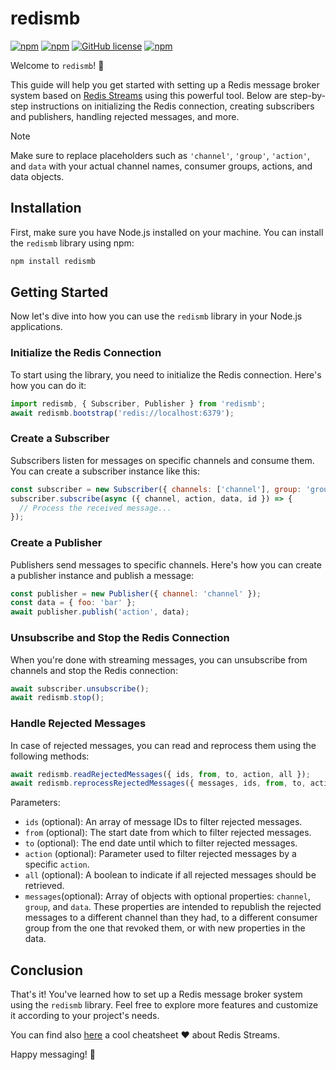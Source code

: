 # redismb

[![npm](https://img.shields.io/npm/dt/redismb)](https://www.npmjs.com/package/redismb)
[![npm](https://img.shields.io/npm/dw/redismb)](https://www.npmjs.com/package/redismb)
[![GitHub license](https://img.shields.io/github/license/clara-jr/redismb)](https://github.com/clara-jr/redismb/blob/master/LICENSE)
[![npm](https://img.shields.io/npm/v/redismb)](https://www.npmjs.com/package/redismb)

Welcome to `redismb`! 🚀

This guide will help you get started with setting up a Redis message broker system based on [Redis Streams](https://redis.io/docs/latest/develop/data-types/streams/) using this powerful tool. Below are step-by-step instructions on initializing the Redis connection, creating subscribers and publishers, handling rejected messages, and more.

> [!NOTE]
> Make sure to replace placeholders such as `'channel'`, `'group'`, `'action'`, and `data` with your actual channel names, consumer groups, actions, and data objects.

## Installation

First, make sure you have Node.js installed on your machine. You can install the `redismb` library using npm:

```bash
npm install redismb
```

## Getting Started

Now let's dive into how you can use the `redismb` library in your Node.js applications.

### Initialize the Redis Connection

To start using the library, you need to initialize the Redis connection. Here's how you can do it:

```javascript
import redismb, { Subscriber, Publisher } from 'redismb';
await redismb.bootstrap('redis://localhost:6379');
```

### Create a Subscriber

Subscribers listen for messages on specific channels and consume them. You can create a subscriber instance like this:

```javascript
const subscriber = new Subscriber({ channels: ['channel'], group: 'group' });
subscriber.subscribe(async ({ channel, action, data, id }) => {
  // Process the received message...
});
```

### Create a Publisher

Publishers send messages to specific channels. Here's how you can create a publisher instance and publish a message:

```javascript
const publisher = new Publisher({ channel: 'channel' });
const data = { foo: 'bar' };
await publisher.publish('action', data);
```

### Unsubscribe and Stop the Redis Connection

When you're done with streaming messages, you can unsubscribe from channels and stop the Redis connection:

```javascript
await subscriber.unsubscribe();
await redismb.stop();
```

### Handle Rejected Messages

In case of rejected messages, you can read and reprocess them using the following methods:

```javascript
await redismb.readRejectedMessages({ ids, from, to, action, all });
await redismb.reprocessRejectedMessages({ messages, ids, from, to, action, all });
```

Parameters:

- `ids` (optional): An array of message IDs to filter rejected messages.
- `from` (optional): The start date from which to filter rejected messages.
- `to` (optional): The end date until which to filter rejected messages.
- `action` (optional): Parameter used to filter rejected messages by a specific `action`.
- `all` (optional): A boolean to indicate if all rejected messages should be retrieved.
- `messages`(optional): Array of objects with optional properties: `channel`, `group`, and `data`. These properties are intended to republish the rejected messages to a different channel than they had, to a different consumer group from the one that revoked them, or with new properties in the data.

## Conclusion

That's it! You've learned how to set up a Redis message broker system using the `redismb` library. Feel free to explore more features and customize it according to your project's needs.

You can find also [here](https://lp.redislabs.com/rs/915-NFD-128/images/DS-Redis-Streams.pdf) a cool cheatsheet ❤️ about Redis Streams.

Happy messaging! 📨
